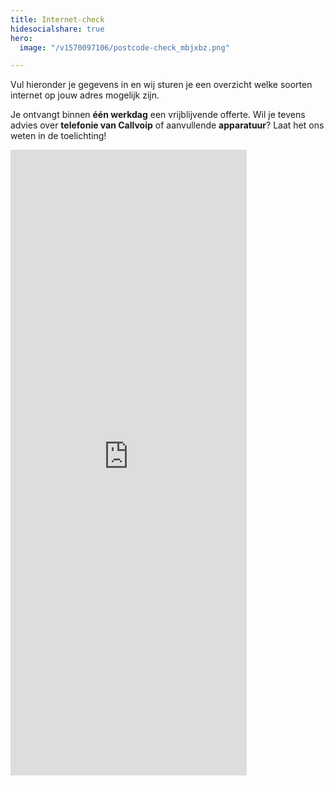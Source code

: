 ```yaml
---
title: Internet-check
hidesocialshare: true
hero:
  image: "/v1570097106/postcode-check_mbjxbz.png"

---
```

Vul hieronder je gegevens in en wij sturen je een overzicht welke soorten internet op jouw adres mogelijk zijn.

Je ontvangt binnen **één werkdag** een vrijblijvende offerte. Wil je tevens advies over **telefonie van Callvoip** of aanvullende **apparatuur**? Laat het ons weten in de toelichting!

<iframe width="75%" height="1001" frameborder="0" scrolling="no" src="https://postcode.callvoip.nl"></iframe>

